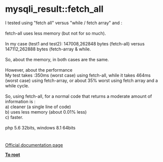 # mysqli_result::fetch_all




<div class="phpcode"><span class="html">
I tested using &quot;fetch all&quot; versus &quot;while / fetch array&quot; and :<br><br>fetch-all uses less memory (but not for so much).<br><br>In my case (test1 and test2): 147008,262848 bytes (fetch-all) versus 147112,262888 bytes (fetch-array &amp; while.<br><br>So, about the memory, in both cases are the same.<br><br>However, about the performance<br>My test takes :350ms (worst case) using fetch-all, while it takes 464ms (worst case) using fetch-array, or about 35% worst using fetch array and a while cycle.<br><br>So, using fetch-all, for a normal code that returns a moderate amount of information is :<br>a) cleaner (a single line of code)<br>b) uses less memory (about 0.01% less)<br>c) faster.<br><br>php 5.6 32bits, windows 8.1 64bits</span>
</div>
  

#

[Official documentation page](https://www.php.net/manual/en/mysqli-result.fetch-all.php)

**[To root](/README.md)**